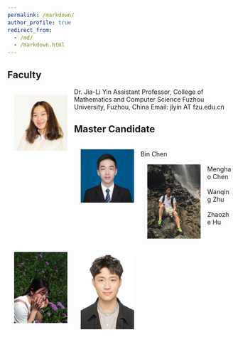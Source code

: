 ```yaml
---
permalink: /markdown/
author_profile: true
redirect_from: 
  - /md/
  - /markdown.html
---
```

Faculty
-----
<img src='/images/Yin.JPG' width="120" style="float: left; margin: 15px">
Dr. Jia-Li Yin  
Assistant Professor, College of Mathematics and Computer Science  
Fuzhou University, Fuzhou, China  
Email: jlyin AT fzu.edu.cn  
<br>

Master Candidate
-----
<img src='/images/chen_bin.jpg' width="120" style="float: left; margin: 15px">
<br>
Bin Chen
<br>
<img src='/images/menghao_chen-1.jpg' width="120" style="float: left; margin: 15px">
<br>
Menghao Chen
<br>
<img src='/images/zhu_wanqing.jpg' width="120" style="float: left; margin: 15px">
<br>
Wanqing Zhu
<br>
<img src='/images/hu_zhaozhe.jpg' width="120" style="float: left; margin: 15px">
<br>
Zhaozhe Hu
<br>


